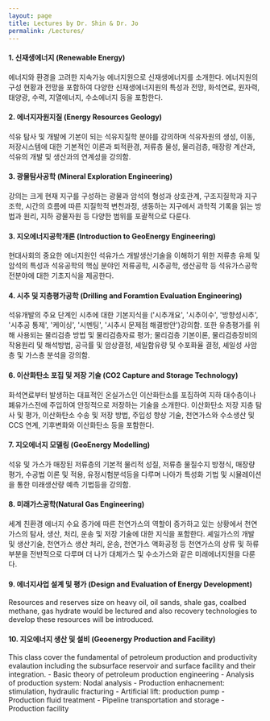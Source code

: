 ```yaml
---
layout: page
title: Lectures by Dr. Shin & Dr. Jo
permalink: /Lectures/
---
```


#### 1. 신재생에너지 (Renewable Energy)
에너지와 환경을 고려한 지속가능 에너지원으로 신재생에너지를 소개한다. 에너지원의 구성 현황과 전망을 포함하여 다양한 신재생에너지원의 특성과 전망, 화석연료, 원자력, 태양광, 수력, 지열에너지, 수소에너지 등을 포함한다.

#### 2. 에너지자원지질 (Energy Resources Geology)
석유 탐사 및 개발에 기본이 되는 석유지질학 분야를 강의하며 석유자원의 생성, 이동, 저장시스템에 대한 기본적인 이론과 퇴적환경, 저류층 물성, 물리검층, 매장량 계산과, 석유의 개발 및 생산과의 연계성을 강의함.

#### 3. 광물탐사공학 (Mineral Exploration Engineering)
강의는 크게 현재 지구를 구성하는 광물과 암석의 형성과 상호관계, 구조지질학과 지구조학, 시간의 흐름에 따른 지질학적 변천과정, 생동하는 지구에서 과학적 기록을 읽는 방법과 원리, 지하 광물자원 등 다양한 범위를 포괄적으로 다룬다.

#### 3. 지오에너지공학개론 (Introduction to GeoEnergy Engineering)
현대사회의 중요한 에너지원인 석유가스 개발생산기술을 이해하기 위한 저류층 유체 및 암석의 특성과 석유공학의 핵심 분야인 저류공학, 시추공학, 생산공학 등 석유가스공학 전분야에 대한 기초지식을 제공한다.

#### 4. 시추 및 지층평가공학 (Drilling and Foramtion Evaluation Engineering)
석유개발의 주요 단계인 시추에 대한 기본지식을 ('시추개요', '시추이수', '방향성시추', '시추공 통제', '케이싱', '시멘팅', '시추시 문제점 해결방안')강의함. 또한 유층평가를 위해 사용되는 물리검층 방법 및 물리검층자료 평가; 물리검층 기본이론, 물리검층장비의 작용원리 및 해석방법, 공극률 및 암상결정, 셰일함유량 및 수포화율 결정, 셰일성 사암층 및 가스층 분석을 강의함.


#### 6. 이산화탄소 포집 및 저장 기술 (CO2 Capture and Storage Technology)
화석연료부터 발생하는 대표적인 온실가스인 이산화탄소를 포집하여 지하 대수층이나 폐유가스전에 주입하여 안정적으로 저장하는 기술을 소개한다. 이산화탄소 저장 지층 탐사 및 평가, 이산화탄소 수송 및 저장 방법, 주입성 향상 기술, 천연가스와 수소생산 및 CCS 연계, 기후변화와 이산화탄소 등을 포함한다.

#### 7. 지오에너지 모델링 (GeoEnergy Modelling)
석유 및 가스가 매장된 저류층의 기본적 물리적 성질, 저류층 물질수지 방정식, 매장량 평가, 수공법 이론 및 적용, 유정시험분석등을 다루며 나아가 특성화 기법 및 시뮬레이션을 통한 미래생산량 예측 기법등을 강의함.

#### 8. 미래가스공학(Natural Gas Engineering)
세계 친환경 에너지 수요 증가에 따른 천연가스의 역할이 증가하고 있는 상황에서 천연가스의 탐사, 생산, 처리, 운송 및 저장 기술에 대한 지식을 포함한다. 셰일가스의 개발 및 생산기술, 천연가스 생산 처리, 운송, 천연가스 액화공정 등 천연가스의 상류 및 하류부분을 전반적으로 다루며 더 나가 대체가스 및 수소가스와 같은 미래에너지원을 다룬다.

#### 9. 에너지사업 설계 및 평가 (Design and Evaluation of Energy Development)
Resources and reserves size on heavy oil, oil sands, shale gas, coalbed methane, gas hydrate would be lectured and also recovery technologies to develop these resources will be introduced.

#### 10. 지오에너지 생산 및 설비 (Geoenergy Production and Facility)
This class cover the fundamental of petroleum production and productivity evalaution including the subsurface reservoir and surface facility and their integration. - Basic theory of petroleum production engineering - Analysis of production system: Nodal analysis - Production enhacnement: stimulation, hydraulic fracturing - Artificial lift: production pump - Production fluid treatment - Pipeline transportation and storage - Production facility

